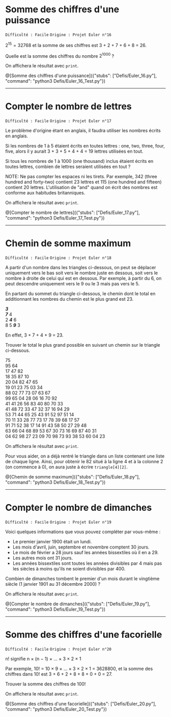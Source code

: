 # Somme des chiffres d'une puissance
`Difficulté : Facile`
`Origine : Projet Euler n°16`

$`2^{15} = 32768`$ et la somme de ses chiffres est 3 + 2 + 7 + 6 + 8 = 26.

Quelle est la somme des chiffres du nombre $`2^{1000}`$ ?

On affichera le résultat avec `print`.

@[Somme des chiffres d'une puissance]({"stubs": ["Defis/Euler_16.py"], "command": "python3 Defis/Euler_16_Test.py"})

---

# Compter le nombre de lettres
`Difficulté : Facile`
`Origine : Projet Euler n°17`

Le problème d'origine étant en anglais, il faudra utiliser les nombres écrits en anglais.

Si les nombres de 1 à 5 étaient écrits en toutes lettres : one, two, three, four, five, alors il y aurait 3 + 3 + 5 + 4 + 4 = 19 lettres utilisées en tout.

Si tous les nombres de 1 à 1000 (one thousand) inclus étaient écrits en toutes lettres, combien de lettres seraient utilisées en tout ?

NOTE: Ne pas compter les espaces ni les tirets. Par exemple, 342 (three hundred and forty-two) contient 23 lettres et 115 (one hundred and fifteen) contient 20 lettres. L'utilisation de "and" quand on écrit des nombres est conforme aux habitudes britanniques.

On affichera le résultat avec `print`.

@[Compter le nombre de lettres]({"stubs": ["Defis/Euler_17.py"], "command": "python3 Defis/Euler_17_Test.py"})

---

# Chemin de somme maximum
`Difficulté : Facile`
`Origine : Projet Euler n°18`

A partir d'un nombre dans les triangles ci-dessous, on peut se déplacer uniquement vers le bas soit vers le nombre juste en dessous, soit vers le nombre à droite de celui qui est en dessous. Par exemple, à partir du 6, on peut descendre uniquement vers le 9 ou le 3 mais pas vers le 5.

En partant du sommet du triangle ci-dessous, le chemin dont le total en additionnant les nombres du chemin est le plus grand est 23.

***3***  
***7*** 4  
2 ***4*** 6  
8 5 ***9*** 3  

En effet, 3 + 7 + 4 + 9 = 23.

Trouver le total le plus grand possible en suivant un chemin sur le triangle ci-dessous.

75  
95 64  
17 47 82  
18 35 87 10  
20 04 82 47 65  
19 01 23 75 03 34  
88 02 77 73 07 63 67  
99 65 04 28 06 16 70 92  
41 41 26 56 83 40 80 70 33  
41 48 72 33 47 32 37 16 94 29  
53 71 44 65 25 43 91 52 97 51 14  
70 11 33 28 77 73 17 78 39 68 17 57  
91 71 52 38 17 14 91 43 58 50 27 29 48  
63 66 04 68 89 53 67 30 73 16 69 87 40 31  
04 62 98 27 23 09 70 98 73 93 38 53 60 04 23  

On affichera le résultat avec `print`.

Pour vous aider, on a déjà rentré le triangle dans un liste contenant une liste de chaque ligne.
Ainsi, pour obtenir le 82 situé à la ligne 4 et à la colonne 2 (on commence à 0), on aura juste à écrire `triangle[4][2]`.

@[Chemin de somme maximum]({"stubs": ["Defis/Euler_18.py"], "command": "python3 Defis/Euler_18_Test.py"})

---

# Compter le nombre de dimanches
`Difficulté : Facile`
`Origine : Projet Euler n°19`

Voici quelques informations que vous pouvez compléter par vous-même :

+ Le premier janvier 1900 était un lundi.
+ Les mois d'avril, juin, septembre et novembre comptent 30 jours.
+ Le mois de février a 28 jours sauf les années bissextiles où il en a 29.
+ Les autres mois ont 31 jours.
+ Les années bissextiles sont toutes les années divisibles par 4 mais pas les siècles à moins qu'ils ne soient divisibles par 400.

Combien de dimanches tombent le premier d'un mois durant le vingtième siècle (1 janvier 1901 au 31 décembre 2000) ?

On affichera le résultat avec `print`.

@[Compter le nombre de dimanches]({"stubs": ["Defis/Euler_19.py"], "command": "python3 Defis/Euler_19_Test.py"})

---

# Somme des chiffres d'une facorielle
`Difficulté : Facile`
`Origine : Projet Euler n°20`

n! signifie n × (n − 1) × ... × 3 × 2 × 1

Par exemple, 10! = 10 × 9 × ... × 3 × 2 × 1 = 3628800,
et la somme des chiffres dans 10! est 3 + 6 + 2 + 8 + 8 + 0 + 0 = 27.

Trouver la somme des chiffres de 100!

On affichera le résultat avec `print`.

@[Somme des chiffres d'une facorielle]({"stubs": ["Defis/Euler_20.py"], "command": "python3 Defis/Euler_20_Test.py"})


